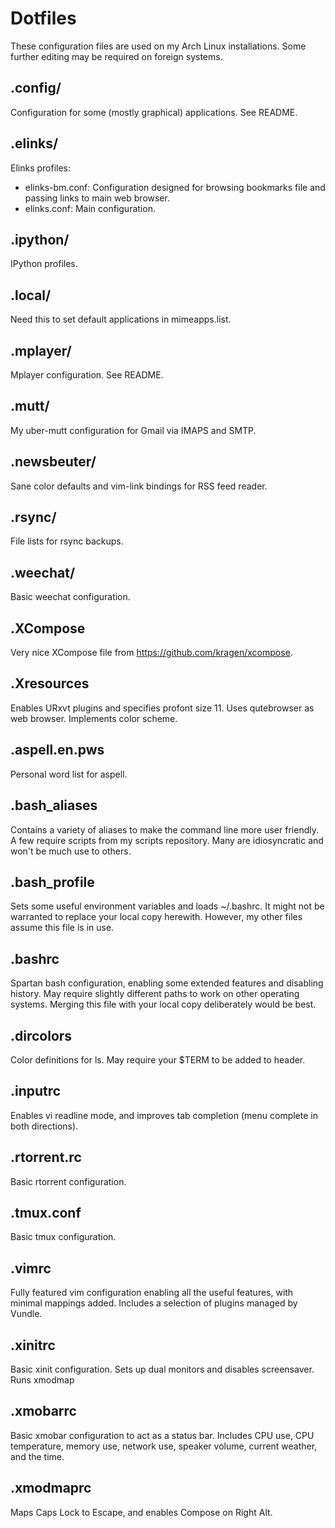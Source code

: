 # Dotfiles
These configuration files are used on my Arch Linux installations.
Some further editing may be required on foreign systems.

## .config/
Configuration for some (mostly graphical) applications. See README.

## .elinks/
Elinks profiles:

+ elinks-bm.conf: Configuration designed for browsing bookmarks file and
  passing links to main web browser.
+ elinks.conf: Main configuration.

## .ipython/
IPython profiles.

## .local/
Need this to set default applications in mimeapps.list.

## .mplayer/
Mplayer configuration. See README.

## .mutt/
My uber-mutt configuration for Gmail via IMAPS and SMTP.

## .newsbeuter/
Sane color defaults and vim-link bindings for RSS feed reader.

## .rsync/
File lists for rsync backups.

## .weechat/
Basic weechat configuration.

## .XCompose
Very nice XCompose file from <https://github.com/kragen/xcompose>.

## .Xresources
Enables URxvt plugins and specifies profont size 11. Uses qutebrowser as web
browser. Implements color scheme.

## .aspell.en.pws
Personal word list for aspell.

## .bash\_aliases
Contains a variety of aliases to make the command line more user friendly. A
few require scripts from my scripts repository. Many are idiosyncratic and
won't be much use to others.

## .bash\_profile
Sets some useful environment variables and loads ~/.bashrc. It might not be
warranted to replace your local copy herewith. However, my other files assume
this file is in use.

## .bashrc
Spartan bash configuration, enabling some extended features and disabling
history. May require slightly different paths to work on other operating
systems. Merging this file with your local copy deliberately would be best.

## .dircolors
Color definitions for ls. May require your $TERM to be added to header.

## .inputrc
Enables vi readline mode, and improves tab completion (menu complete in both
directions).

## .rtorrent.rc
Basic rtorrent configuration.

## .tmux.conf
Basic tmux configuration.

## .vimrc
Fully featured vim configuration enabling all the useful features, with minimal
mappings added. Includes a selection of plugins managed by Vundle.

## .xinitrc
Basic xinit configuration. Sets up dual monitors and disables screensaver. Runs
xmodmap

## .xmobarrc
Basic xmobar configuration to act as a status bar. Includes CPU use, CPU
temperature, memory use, network use, speaker volume, current weather, and the
time.

## .xmodmaprc
Maps Caps Lock to Escape, and enables Compose on Right Alt.
